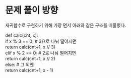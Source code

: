 # 문제 풀이 방향

재귀함수로 구현하기 위해 가장 먼저 아래와 같은 구조를 떠올렸다. 

def calc(cnt, x): <br>
</t>    if x % 3 == 0:    # 3으로 나눠 떨어지면<br>
</t></t>        return calc(cnt+1, x // 3)<br>
</t>    elif x % 2 == 0:    # 2로 나눠 떨어지면<br>
</t></t>        return calc(cnt+1, x // 2)<br>
</t>    else:    # 그 외엔<br>
</t></t>        return calc(cnt+1, x - 1)<br>
